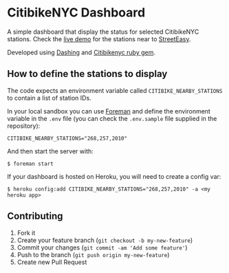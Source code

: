 # CitibikeNYC Dashboard

A simple dashboard that display the status for selected CitibikeNYC stations. Check the [live demo](http://se-citibike.herokuapp.com) for the stations near to [StreetEasy](http://streeteasy.com).

Developed using [Dashing](http://shopify.github.com/dashing) and [Citibikenyc ruby gem](http://github.com/edgar/citibikenyc).

## How to define the stations to display

The code expects an environment variable called `CITIBIKE_NEARBY_STATIONS` to contain a list of station IDs.

In your local sandbox you can use [Foreman](http://github.com/ddollar/foreman) and define the environment variable in the `.env` file (you can check the `.env.sample` file supplied in the repository):

    CITIBIKE_NEARBY_STATIONS="268,257,2010"

And then start the server with:

    $ foreman start

If your dashboard is hosted on Heroku, you will need to create a config var:

    $ heroku config:add CITIBIKE_NEARBY_STATIONS="268,257,2010" -a <my heroku app>

## Contributing

1. Fork it
2. Create your feature branch (`git checkout -b my-new-feature`)
3. Commit your changes (`git commit -am 'Add some feature'`)
4. Push to the branch (`git push origin my-new-feature`)
5. Create new Pull Request


